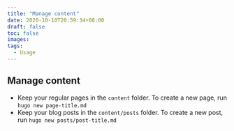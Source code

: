 ```yaml
---
title: "Manage content"
date: 2020-10-10T20:59:34+08:00
draft: false
toc: false
images:
tags: 
  - Usage
---
```


## Manage content
- Keep your regular pages in the `content` folder. To create a new page, run `hugo new page-title.md`
- Keep your blog posts in the `content/posts` folder. To create a new post, run `hugo new posts/post-title.md`
